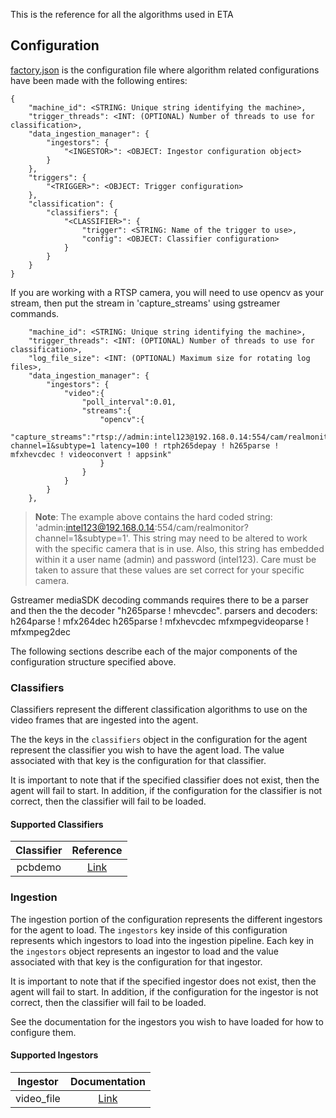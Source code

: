 This is the reference for all the algorithms used in ETA


## Configuration
[factory.json](https://github.intel.com/IEdgeInsights/IEdgeInsights/blob/master/docker_setup/config/factory.json)
is the configuration file where algorithm related configurations have been made with the following entires:

```
{
    "machine_id": <STRING: Unique string identifying the machine>,
    "trigger_threads": <INT: (OPTIONAL) Number of threads to use for classification>,
    "data_ingestion_manager": {
        "ingestors": {
            "<INGESTOR>": <OBJECT: Ingestor configuration object>
        }
    },
    "triggers": {
        "<TRIGGER>": <OBJECT: Trigger configuration>
    },
    "classification": {
        "classifiers": {
            "<CLASSIFIER>": {
                "trigger": <STRING: Name of the trigger to use>,
                "config": <OBJECT: Classifier configuration>
            }
        }
    }
}

```
If you are working with a RTSP camera, you will need to use opencv as your stream, then put the stream in 'capture_streams' using gstreamer commands.
```
    "machine_id": <STRING: Unique string identifying the machine>,
    "trigger_threads": <INT: (OPTIONAL) Number of threads to use for classification>,
    "log_file_size": <INT: (OPTIONAL) Maximum size for rotating log files>,
    "data_ingestion_manager": {
        "ingestors": {
            "video":{
                "poll_interval":0.01,
                "streams":{
                    "opencv":{
                        "capture_streams":"rtsp://admin:intel123@192.168.0.14:554/cam/realmonitor?channel=1&subtype=1 latency=100 ! rtph265depay ! h265parse ! mfxhevcdec ! videoconvert ! appsink"
                    }
                }
            }
        }
    },
```
> **Note**:
> The example above contains the hard coded string: 'admin:intel123@192.168.0.14:554/cam/realmonitor?channel=1&subtype=1'. This string may need to be altered to work with the specific camera that is in use. Also, this string has embedded within it a user name (admin) and password (intel123). Care must be taken to assure that these values are set correct for your specific camera.
    
Gstreamer mediaSDK decoding commands requires there to be a parser and then the the decoder "h265parse ! mhevcdec".
parsers and decoders:
h264parse !  mfx264dec
h265parse ! mfxhevcdec
mfxmpegvideoparse ! mfxmpeg2dec


The following sections describe each of the major components of the configuration
structure specified above.

### Classifiers

Classifiers represent the different classification algorithms to use on the
video frames that are ingested into the agent.

The the keys in the `classifiers` object in the configuration for the agent
represent the classifier you wish to have the agent load. The value associated
with that key is the configuration for that classifier.

It is important to note that if the specified classifier does not exist, then
the agent will fail to start. In addition, if the configuration for the
classifier is not correct, then the classifier will fail to be loaded.


#### Supported Classifiers

| Classifier | Reference |
| :--------: | :-----------: |
| pcbdemo     | [Link](https://github.intel.com/IEdgeInsights/IEdgeInsights/tree/master/algos/dpm/classification/classifiers/pcbdemo) |

### Ingestion

The ingestion portion of the configuration represents the different ingestors
for the agent to load. The `ingestors` key inside of this configuration
represents which ingestors to load into the ingestion pipeline. Each key in
the `ingestors` object represents an ingestor to load and the value associated
with that key is the configuration for that ingestor.

It is important to note that if the specified ingestor does not exist, then
the agent will fail to start. In addition, if the configuration for the
ingestor is not correct, then the classifier will fail to be loaded.

See the documentation for the ingestors you wish to have loaded for how to
configure them.

#### Supported Ingestors

| Ingestor | Documentation |
| :------: | :-----------: |
| video_file    | [Link](https://github.intel.com/IEdgeInsights/IEdgeInsights/blob/master/algos/dpm/ingestion/video_file.py) |
